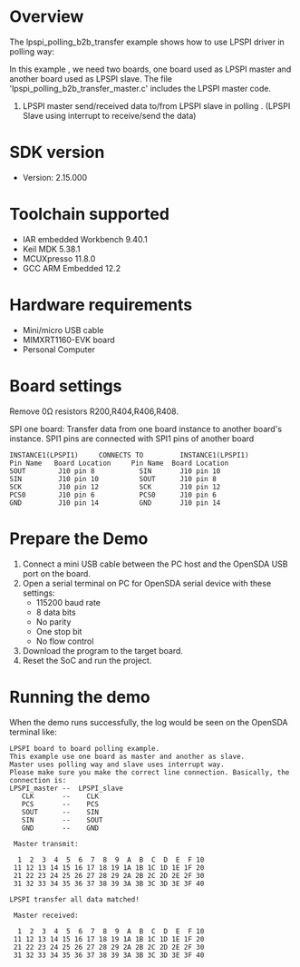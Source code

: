 Overview
========
The lpspi_polling_b2b_transfer example shows how to use LPSPI driver in polling way:

In this example , we need two boards, one board used as LPSPI master and another board used as LPSPI slave.
The file 'lpspi_polling_b2b_transfer_master.c' includes the LPSPI master code.

1. LPSPI master send/received data to/from LPSPI slave in polling . (LPSPI Slave using interrupt to receive/send the data)

SDK version
===========
- Version: 2.15.000

Toolchain supported
===================
- IAR embedded Workbench  9.40.1
- Keil MDK  5.38.1
- MCUXpresso  11.8.0
- GCC ARM Embedded  12.2

Hardware requirements
=====================
- Mini/micro USB cable
- MIMXRT1160-EVK board
- Personal Computer

Board settings
==============
Remove 0Ω resistors R200,R404,R406,R408.

SPI one board:
Transfer data from one board instance to another board's instance.
SPI1 pins are connected with SPI1 pins of another board
~~~~~~~~~~~~~~~~~~~~~~~~~~~~~~~~~~~~~~~~~~~~~~~~~~~~~~
INSTANCE1(LPSPI1)     CONNECTS TO         INSTANCE1(LPSPI1)
Pin Name   Board Location     Pin Name  Board Location
SOUT        J10 pin 8           SIN       J10 pin 10
SIN         J10 pin 10          SOUT      J10 pin 8
SCK         J10 pin 12          SCK       J10 pin 12
PCS0        J10 pin 6           PCS0      J10 pin 6 
GND         J10 pin 14          GND       J10 pin 14
~~~~~~~~~~~~~~~~~~~~~~~~~~~~~~~~~~~~~~~~~~~~~~~~~~~~~~

Prepare the Demo
================
1.  Connect a mini USB cable between the PC host and the OpenSDA USB port on the board.
2.  Open a serial terminal on PC for OpenSDA serial device with these settings:
    - 115200 baud rate
    - 8 data bits
    - No parity
    - One stop bit
    - No flow control
3.  Download the program to the target board.
4.  Reset the SoC and run the project.

Running the demo
================
When the demo runs successfully, the log would be seen on the OpenSDA terminal like:

~~~~~~~~~~~~~~~~~~~~~~~~~~~~~~~~~~~~~~~~~~~~~~~~~~~~~~~~~~~~~~~~~~~~~~~~~~~~~~~~~~~~
LPSPI board to board polling example.
This example use one board as master and another as slave.
Master uses polling way and slave uses interrupt way.
Please make sure you make the correct line connection. Basically, the connection is:
LPSPI_master --  LPSPI_slave
   CLK       --    CLK
   PCS       --    PCS
   SOUT      --    SIN
   SIN       --    SOUT
   GND       --    GND

 Master transmit:

  1  2  3  4  5  6  7  8  9  A  B  C  D  E  F 10
 11 12 13 14 15 16 17 18 19 1A 1B 1C 1D 1E 1F 20
 21 22 23 24 25 26 27 28 29 2A 2B 2C 2D 2E 2F 30
 31 32 33 34 35 36 37 38 39 3A 3B 3C 3D 3E 3F 40

LPSPI transfer all data matched!

 Master received:

  1  2  3  4  5  6  7  8  9  A  B  C  D  E  F 10
 11 12 13 14 15 16 17 18 19 1A 1B 1C 1D 1E 1F 20
 21 22 23 24 25 26 27 28 29 2A 2B 2C 2D 2E 2F 30
 31 32 33 34 35 36 37 38 39 3A 3B 3C 3D 3E 3F 40
~~~~~~~~~~~~~~~~~~~~~~~~~~~~~~~~~~~~~~~~~~~~~~~~~~~~~~~~~~~~~~~~~~~~~~~~~~~~~~~~~~~~~
